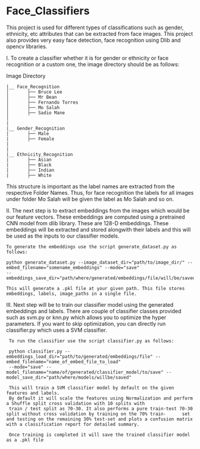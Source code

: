 # Face_Classifiers

This project is used for different types of classifications such as gender, ethnicity, etc attributes that can be extracted from face images. 
This project also provides very easy face detection, face recognition using Dlib and opencv libraries. 

I. To create a classifier whether it is for gender or ethnicity or face recognition or a custom one, the image directory should be as follows:

Image Directory

    |__ Face_Recognition
    │       ├── Bruce Lee
    │       ├── Mr Bean
    │       ├── Fernando Torres
    │       ├── Mo Salah
    │       ├── Sadio Mane
    │   
    |   
    |__ Gender_Recognition
    |       ├── Male
    |       ├── Female
    |   
    |   
    |__ Ethnicity_Recognition
    |       ├── Asian
    |       ├── Black
    |       ├── Indian
    |       ├── White


This structure is important as the label names are extracted from the respective Folder Names. Thus, for face recognition the labels for all images under folder Mo Salah will be given the label as Mo Salah and so on. 

II. The next step is to extract embeddings from the images which would be our feature vectors. These embeddings are computed using a pretrained CNN model from dlib library. These are 128-D embeddings. These embeddings will be extracted and stored alongwith their labels and this will be used as the inputs to our classifier models. 
    
    To generate the embeddings use the script generate_dataset.py as follows:
    
    python generate_dataset.py --image_dataset_dir="path/to/image_dir/" --embed_filename="somename_embeddings" --mode="save" 
    --embeddings_save_dir="path/where/generated/embeddings/file/will/be/saved"
    
    This will generate a .pkl file at your given path. This file stores embeddings, labels, image_paths in a single file.
   
III. Next step will be to train our classifier model using the generated embeddings and labels.
     There are couple of classifier classes provided such as svm.py or knn.py which allows you to optimize the hyper parameters. If you want to skip optimization, you can directly run classifier.py which uses a SVM classifier.
     
     To run the classifier use the script classifier.py as follows:
     
     python classifier.py --embeddings_load_dir="path/to/generated/embeddings/file" --embed_filename="name_of_embed_file_to_load"
     --mode="save" --model_filename="name/of/generated/classifier_model/to/save" --model_save_dir="path/where/models/willbe/saved"
     
     This will train a SVM classifier model by default on the given features and labels. 
     By default it will scale the features using Normalization and perform a Shuffle split cross validation with 10 splits with 
     train / test split as 70-30. It also performs a pure train-test 70-30 split without cross validation by training on the 70% train-      set and testing on the remaining 30% test-set and plots a confusion matrix with a classification report for detailed summary. 
     
     Once training is completed it will save the trained classifier model as a .pkl file
   
    
